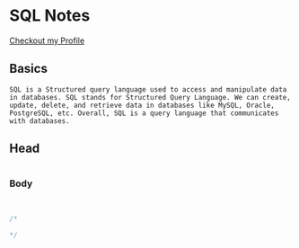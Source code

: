 
# SQL Notes
[Checkout my Profile](https://github.com/bhanubhashkar)

## Basics
```
SQL is a Structured query language used to access and manipulate data in databases. SQL stands for Structured Query Language. We can create, update, delete, and retrieve data in databases like MySQL, Oracle, PostgreSQL, etc. Overall, SQL is a query language that communicates with databases.

```


## Head
```sql

```

### Body
```sql

```

##
```sql
/*

*/
```